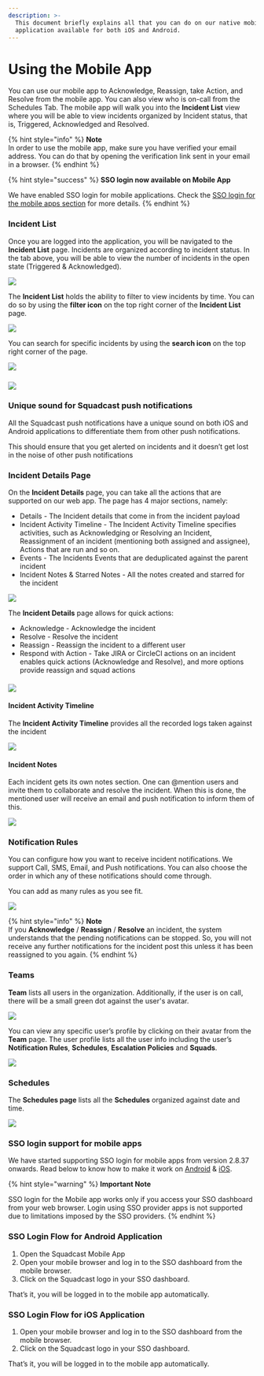 ```yaml
---
description: >-
  This document briefly explains all that you can do on our native mobile
  application available for both iOS and Android.
---
```


# Using the Mobile App

You can use our mobile app to Acknowledge, Reassign, take Action, and Resolve from the mobile app. You can also view who is on-call from the Schedules Tab. The mobile app will walk you into the **Incident List** view where you will be able to view incidents organized by Incident status, that is, Triggered, Acknowledged and Resolved.

{% hint style="info" %}
**Note**\
In order to use the mobile app, make sure you have verified your email address. You can do that by opening the verification link sent in your email in a browser.
{% endhint %}

{% hint style="success" %}
**SSO login now available on Mobile App**

We have enabled SSO login for mobile applications. Check the [SSO login for the mobile apps section](https://support.squadcast.com/docs/using-the-mobile-app#sso-login-support-for-mobile-apps) for more details.
{% endhint %}

### Incident List <a href="#incident-list" id="incident-list"></a>

Once you are logged into the application, you will be navigated to the **Incident List** page. Incidents are organized according to incident status. In the tab above, you will be able to view the number of incidents in the open state (Triggered & Acknowledged).

![](<../.gitbook/assets/using\_mobile\_1 (1).png>)

The **Incident List** holds the ability to filter to view incidents by time. You can do so by using the **filter icon** on the top right corner of the **Incident List** page.

![](../.gitbook/assets/using\_mobile\_2.png)

You can search for specific incidents by using the **search icon** on the top right corner of the page.

![](../.gitbook/assets/using\_mobile\_search\_button.png)

### ![](../.gitbook/assets/using\_mobile\_3.png) <a href="#unique-sound-for-squadcast-push-notifications" id="unique-sound-for-squadcast-push-notifications"></a>

### Unique sound for Squadcast push notifications <a href="#unique-sound-for-squadcast-push-notifications" id="unique-sound-for-squadcast-push-notifications"></a>

All the Squadcast push notifications have a unique sound on both iOS and Android applications to differentiate them from other push notifications.

This should ensure that you get alerted on incidents and it doesn’t get lost in the noise of other push notifications

### Incident Details Page <a href="#incident-details-page" id="incident-details-page"></a>

On the **Incident Details** page, you can take all the actions that are supported on our web app. The page has 4 major sections, namely:

* Details - The Incident details that come in from the incident payload
* Incident Activity Timeline - The Incident Activity Timeline specifies activities, such as Acknowledging or Resolving an Incident, Reassignment of an incident (mentioning both assigned and assignee), Actions that are run and so on.
* Events - The Incidents Events that are deduplicated against the parent incident
* Incident Notes & Starred Notes - All the notes created and starred for the incident

![](../.gitbook/assets/using\_mobile\_4.png)

The **Incident Details** page allows for quick actions:

* Acknowledge - Acknowledge the incident
* Resolve - Resolve the incident
* Reassign - Reassign the incident to a different user
* Respond with Action - Take JIRA or CircleCI actions on an incident enables quick actions (Acknowledge and Resolve), and more options provide reassign and squad actions

#### ****![](../.gitbook/assets/using\_mobile\_5.png)****

#### **Incident Activity Timeline**

The **Incident Activity Timeline** provides all the recorded logs taken against the incident

![](<../.gitbook/assets/using\_mobile\_6 (1).png>)

#### **Incident Notes**

Each incident gets its own notes section. One can @mention users and invite them to collaborate and resolve the incident. When this is done, the mentioned user will receive an email and push notification to inform them of this.

![](<../.gitbook/assets/incident\_notes\_12 (1).png>)

### Notification Rules <a href="#notification-rules" id="notification-rules"></a>

You can configure how you want to receive incident notifications. We support Call, SMS, Email, and Push notifications. You can also choose the order in which any of these notifications should come through.

You can add as many rules as you see fit.

![](../.gitbook/assets/using\_mobile\_8.png)

{% hint style="info" %}
**Note**\
If you **Acknowledge** / **Reassign** / **Resolve** an incident, the system understands that the pending notifications can be stopped. So, you will not receive any further notifications for the incident post this unless it has been reassigned to you again.
{% endhint %}

### Teams <a href="#teams" id="teams"></a>

**Team** lists all users in the organization. Additionally, if the user is on call, there will be a small green dot against the user's avatar.

![](../.gitbook/assets/using\_mobile\_9.png)

You can view any specific user’s profile by clicking on their avatar from the **Team** page. The user profile lists all the user info including the user’s **Notification Rules**, **Schedules**, **Escalation Policies** and **Squads**.

![](../.gitbook/assets/using\_mobile\_10.png)

### Schedules <a href="#schedules" id="schedules"></a>

The **Schedules page** lists all the **Schedules** organized against date and time.

![](<../.gitbook/assets/using\_mobile\_11 .png>)

### SSO login support for mobile apps <a href="#sso-login-support-for-mobile-apps" id="sso-login-support-for-mobile-apps"></a>

We have started supporting SSO login for mobile apps from version 2.8.37 onwards. Read below to know how to make it work on [Android](https://play.google.com/store/apps/details?id=com.squadcast.incidents\&hl=en) & [iOS](https://apps.apple.com/app/id1501689101).

{% hint style="warning" %}
**Important Note**

SSO login for the Mobile app works only if you access your SSO dashboard from your web browser. Login using SSO provider apps is not supported due to limitations imposed by the SSO providers.
{% endhint %}

### SSO Login Flow for Android Application <a href="#sso-login-flow-for-android-application" id="sso-login-flow-for-android-application"></a>

1. Open the Squadcast Mobile App
2. Open your mobile browser and log in to the SSO dashboard from the mobile browser.
3. Click on the Squadcast logo in your SSO dashboard.

That’s it, you will be logged in to the mobile app automatically.

### SSO Login Flow for iOS Application <a href="#sso-login-flow-for-ios-application" id="sso-login-flow-for-ios-application"></a>

1. Open your mobile browser and log in to the SSO dashboard from the mobile browser.
2. Click on the Squadcast logo in your SSO dashboard.

That’s it, you will be logged in to the mobile app automatically.
